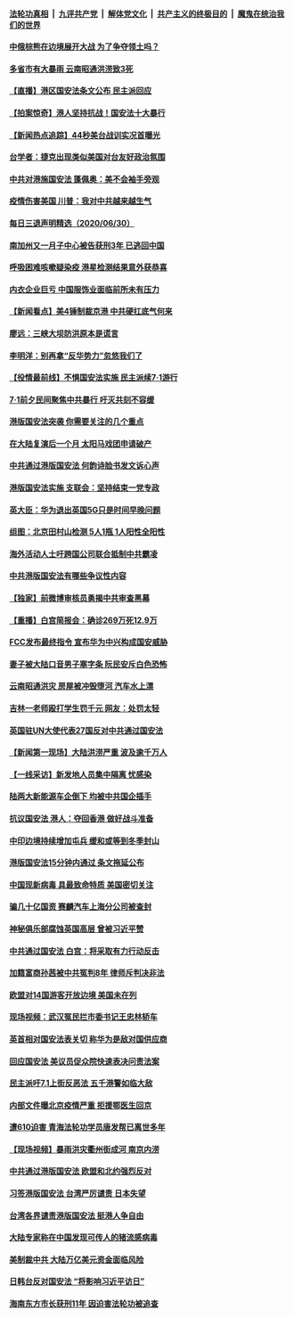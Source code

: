 

####  [法轮功真相](../../../../basic/blob/master/README.md?t=07011431) &nbsp;|&nbsp; [九评共产党](../../../../9ping.md/blob/master/README.md?t=07011431) &nbsp;|&nbsp; [解体党文化](../../../../jtdwh.md/blob/master/README.md?t=07011431)  &nbsp;|&nbsp; [共产主义的终极目的](../../../../gczydzjmd.md/blob/master/README.md?t=07011431) &nbsp;|&nbsp; [魔鬼在统治我们的世界](../../../../mgztzwmdsj.md/blob/master/README.md?t=07011431) 

#### [中俄棕熊在边境展开大战 为了争夺领土吗？](../pages/nsc413/n12223626.md?t=07011431) 

#### [多省市有大暴雨 云南昭通洪涝致3死](../pages/nsc413/n12223633.md?t=07011431) 

#### [【直播】港区国安法条文公布 民主派回应](../pages/nsc413/n12219819.md?t=07011431) 

#### [【拍案惊奇】港人坚持抗战！国安法十大暴行](../pages/nsc413/n12223602.md?t=07011431) 

#### [【新闻热点追踪】44秒美台战训实况首曝光](../pages/nsc413/n12223588.md?t=07011431) 


#### [台学者：捷克出现类似美国对台友好政治氛围](../pages/nsc413/n12223424.md?t=07011431) 

#### [中共对港施国安法 蓬佩奥：美不会袖手旁观](../pages/nsc413/n12223421.md?t=07011431) 

#### [疫情伤害美国 川普：我对中共越来越生气](../pages/nsc413/n12223407.md?t=07011431) 

#### [每日三退声明精选（2020/06/30）](../pages/nsc413/n12223400.md?t=07011431) 

#### [南加州又一月子中心被告获刑3年 已逃回中国](../pages/nsc413/n12223221.md?t=07011431) 

#### [呼吸困难咳嗽疑染疫 港星检测结果意外获恭喜](../pages/nsc413/n12223084.md?t=07011431) 

#### [内衣企业巨亏 中国服饰业面临前所未有压力](../pages/nsc413/n12222976.md?t=07011431) 

#### [【新闻看点】美4锤制裁京港 中共硬扛底气何来](../pages/nsc413/n12223141.md?t=07011431) 

#### [廖远：三峡大坝防洪原本是谎言](../pages/nsc413/n12223220.md?t=07011431) 

#### [李明洋：别再拿“反华势力”忽悠我们了](../pages/nsc413/n12223090.md?t=07011431) 

#### [【役情最前线】不惧国安法实施 民主派续7·1游行](../pages/nsc413/n12223038.md?t=07011431) 

#### [7·1前夕民间聚焦中共暴行 吁灭共刻不容缓](../pages/nsc413/n12222917.md?t=07011431) 

#### [港版国安法突袭 你需要关注的几个重点](../pages/nsc413/n12222881.md?t=07011431) 

#### [在大陆复演后一个月 太阳马戏团申请破产](../pages/nsc413/n12223024.md?t=07011431) 

#### [中共通过港版国安法 何韵诗脸书发文诉心声](../pages/nsc413/n12222874.md?t=07011431) 

#### [港版国安法实施 支联会：坚持结束一党专政](../pages/nsc413/n12222758.md?t=07011431) 

#### [英大臣：华为退出英国5G只是时间早晚问题](../pages/nsc413/n12223030.md?t=07011431) 

#### [组图：北京田村山检测 5人1瓶 1人阳性全阳性](../pages/nsc413/n12222637.md?t=07011431) 

#### [海外活动人士吁跨国公司联合抵制中共霸凌](../pages/nsc413/n12222766.md?t=07011431) 

#### [中共港版国安法有哪些争议性内容](../pages/nsc413/n12222805.md?t=07011431) 

#### [【独家】前微博审核员勇揭中共审查黑幕](../pages/nsc413/n12207542.md?t=07011431) 

#### [【重播】白宫简报会：确诊269万死12.9万](../pages/nsc413/n12222860.md?t=07011431) 

#### [FCC发布最终指令 宣布华为中兴构成国安威胁](../pages/nsc413/n12222824.md?t=07011431) 

#### [妻子被大陆口音男子塞字条 阮民安斥白色恐怖](../pages/nsc413/n12222721.md?t=07011431) 

#### [云南昭通洪灾 房屋被冲毁堕河 汽车水上漂](../pages/nsc413/n12222555.md?t=07011431) 

#### [吉林一老师殴打学生罚千元 网友：处罚太轻](../pages/nsc413/n12222797.md?t=07011431) 

#### [英国驻UN大使代表27国反对中共通过国安法](../pages/nsc413/n12222760.md?t=07011431) 

#### [【新闻第一现场】大陆洪涝严重 波及逾千万人](../pages/nsc413/n12222063.md?t=07011431) 

#### [【一线采访】新发地人员集中隔离 忧感染](../pages/nsc413/n12222406.md?t=07011431) 

#### [陆两大新能源车企倒下 均被中共国企插手](../pages/nsc413/n12222548.md?t=07011431) 

#### [抗议国安法 港人：夺回香港 做好战斗准备](../pages/nsc413/n12222716.md?t=07011431) 

#### [中印边境持续增加屯兵 缓和或等到冬季封山](../pages/nsc413/n12222557.md?t=07011431) 

#### [港版国安法15分钟内通过 条文拖延公布](../pages/nsc413/n12222356.md?t=07011431) 

#### [中国现新病毒 具最致命特质 美国密切关注](../pages/nsc413/n12222596.md?t=07011431) 

#### [骗几十亿国资 赛麟汽车上海分公司被查封](../pages/nsc413/n12222525.md?t=07011431) 

#### [神秘俱乐部腐蚀英国高层 曾被习近平赞](../pages/nsc413/n12222573.md?t=07011431) 

#### [中共通过国安法 白宫：将采取有力行动反击](../pages/nsc413/n12222567.md?t=07011431) 

#### [加籍富商孙茜被中共冤判8年 律师斥判决非法](../pages/nsc413/n12222377.md?t=07011431) 

#### [欧盟对14国游客开放边境 美国未在列](../pages/nsc413/n12222348.md?t=07011431) 

#### [现场视频：武汉冤民拦市委书记王忠林轿车](../pages/nsc413/n12222416.md?t=07011431) 

#### [英首相对国安法表关切 称华为是敌对国供应商](../pages/nsc413/n12222449.md?t=07011431) 

#### [回应国安法 美议员促众院快速表决问责法案](../pages/nsc413/n12222415.md?t=07011431) 

#### [民主派吁7.1上街反恶法 五千港警如临大敌](../pages/nsc413/n12222323.md?t=07011431) 

#### [内部文件曝北京疫情严重 拒援鄂医生回京](../pages/nsc413/n12220513.md?t=07011431) 

#### [遭610迫害 青海法轮功学员唐发帮已离世多年](../pages/nsc413/n12219873.md?t=07011431) 

#### [【现场视频】暴雨洪灾衢州街成河 南京内涝](../pages/nsc413/n12221984.md?t=07011431) 

#### [中共通过港版国安法 欧盟和北约强烈反对](../pages/nsc413/n12222076.md?t=07011431) 

#### [习签港版国安法 台湾严厉谴责 日本失望](../pages/nsc413/n12221834.md?t=07011431) 

#### [台湾各界谴责港版国安法 挺港人争自由](../pages/nsc413/n12221780.md?t=07011431) 

#### [大陆专家称在中国发现可传人的猪流感病毒](../pages/nsc413/n12221316.md?t=07011431) 


#### [美制裁中共 大陆万亿美元资金面临风险](../pages/nsc413/n12221644.md?t=07011431) 

#### [日韩台反对国安法 “将影响习近平访日”](../pages/nsc413/n12221801.md?t=07011431) 

#### [海南东方市长获刑11年 因迫害法轮功被追查](../pages/nsc413/n12221375.md?t=07011431) 

